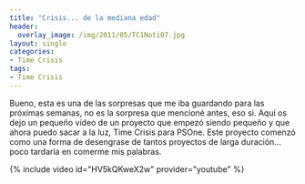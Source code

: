 ```yaml
---
title: "Crisis... de la mediana edad"
header:
  overlay_image: /img/2011/05/TC1Noti07.jpg
layout: single
categories:
- Time Crisis
tags:
- Time Crisis
---
```

Bueno, esta es una de las sorpresas que me iba guardando para las 
próximas semanas, no es la sorpresa que mencioné antes, eso si. 
Aquí os dejo un pequeño vídeo de un proyecto que empezó siendo pequeño 
y que ahora puedo sacar a la luz, Time Crisis para PSOne. Este proyecto 
comenzó como una forma de desengrase de tantos proyectos de larga 
duración... poco tardaría en comerme mis palabras.

{% include video id="HV5kQKweX2w" provider="youtube" %}

